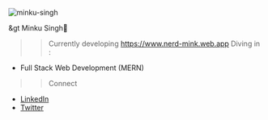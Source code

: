 
![minku-singh](https://user-images.githubusercontent.com/63182924/122111141-02309f80-ce3d-11eb-8290-6dbbde961713.png)

&gt Minku Singh👾
>> Currently developing https://www.nerd-mink.web.app
>> Diving in :
- Full Stack Web Development (MERN)

>> Connect 
- [LinkedIn](https://www.linkedin.com/in/minku-singh-2943a51a5/) 
- [Twitter](https://twitter.com/minkusingh_) 


